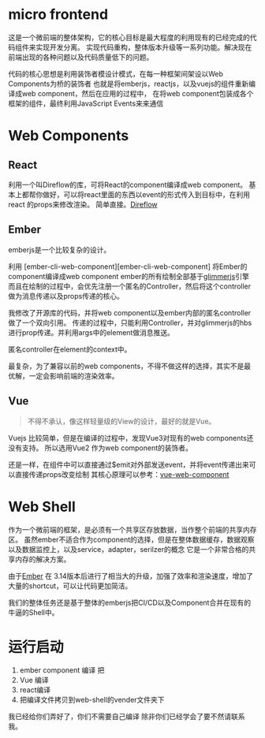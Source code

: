 # micro frontend

这是一个微前端的整体架构，它的核心目标是最大程度的利用现有的已经完成的代码组件来实现开发分离。
实现代码重构，整体版本升级等一系列功能。解决现在前端出现的各种问题以及代码质量低下的问题。

代码的核心思想是利用装饰者模设计模式，在每一种框架间架设以Web Components为桥的装饰者
也就是将emberjs，reactjs，以及vuejs的组件重新编译成web component，然后在应用的过程中，
在将web component包装成各个框架的组件，最终利用JavaScript Events来来通信

# Web Components

## React

利用一个叫Direflow的库，可将React的component编译成web component。
基本上都帮你做好，可以将react里面的东西以event的形式传入到目标中，在利用react 的props来修改渲染。
简单直接。[Direflow][Direflow]

[Direflow]:https://direflow.io/

## Ember

emberjs是一个比较复杂的设计。

利用 [ember-cli-web-component][ember-cli-web-component] 将Ember的component编译成web component
ember的所有绘制全部基于[glimmerjs][glimmerjs]引擎
而且在绘制的过程中，会优先注册一个匿名的Controller，然后将这个controller做为消息传递以及props传递的核心。

我修改了开源库的代码，并将web component以及ember内部的匿名controller 做了一个双向引用。
传递的过程中，只能利用Controller，并对glimmerjs的hbs进行prop传递。并利用args中的element做消息推送。

匿名controller在element的context中。

最复杂，为了兼容以前的web components，不得不做这样的选择，其实不是最优解，一定会影响前端的渲染效率。

[ember-cli-web-components]:https://github.com/BBVAEngineering/ember-cli-web-components
[glimmerjs]:https://glimmerjs.com/

## Vue

> 不得不承认，像这样轻量级的View的设计，最好的就是Vue。

Vuejs 比较简单，但是在编译的过程中，发现Vue3对现有的web components还没有支持。
所以选用Vue2 作为web component的装饰者。

还是一样，在组件中可以直接通过$emit对外部发送event，并将event传递出来可以直接传递props改变绘制
其核心原理可以参考：[vue-web-component][vue-web-component]

[vue-web-component]: https://vuejsdevelopers.com/2018/05/21/vue-js-web-component/

# Web Shell

作为一个微前端的框架，是必须有一个共享区存放数据，当作整个前端的共享内存区。
虽然ember不适合作为component的选择，但是在整体数据缓存，数据观察以及数据监控上，以及service，adapter，serilzer的概念
它是一个非常合格的共享内存的解决方案。

由于[Ember][emberjs] 在 3.14版本后进行了相当大的升级，加强了效率和渲染速度，增加了大量的shortcut，可以让代码更加简洁。

我们的整体任务还是基于整体的emberjs把CI/CD以及Component合并在现有的牛逼的Shell中。

[emberjs]:https://emberjs.com/

# 运行启动

1. ember component 编译 把
2. Vue 编译
3. react编译
4. 把编译文件拷贝到web-shell的vender文件夹下

我已经给你们弄好了，你们不需要自己编译
除非你们已经学会了要不然请联系我。

